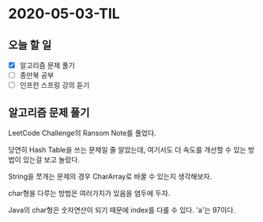 # 2020-05-03-TIL

## 오늘 할 일

- [x] 알고리즘 문제 풀기
- [ ] 종만북 공부
- [ ] 인프런 스프링 강의 듣기

## 알고리즘 문제 풀기

LeetCode Challenge의 Ransom Note를 풀었다.

당연히 Hash Table을 쓰는 문제일 줄 알았는데, 여기서도 더 속도를 개선할 수 있는 방법이 있는걸 보고 놀랐다.

String을 쪼개는 문제의 경우 CharArray로 바꿀 수 있는지 생각해보자.

char형을 다루는 방법은 여러가지가 있음을 염두에 두자.

Java의 char형은 숫자연산이 되기 때문에 index를 다룰 수 있다. 'a'는 97이다.

